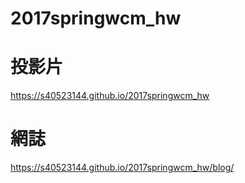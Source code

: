 # 2017springwcm_hw

# 投影片
https://s40523144.github.io/2017springwcm_hw
# 網誌
https://s40523144.github.io/2017springwcm_hw/blog/
